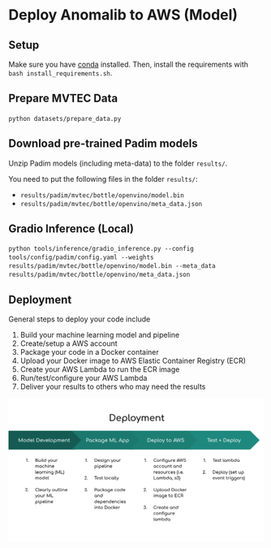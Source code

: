 # Deploy Anomalib to AWS (Model)

## Setup

Make sure you have [conda](https://docs.conda.io/en/latest/miniconda.html) installed. Then, install the requirements with `bash install_requirements.sh`.

## Prepare MVTEC Data
`python datasets/prepare_data.py`

## Download pre-trained Padim models
Unzip Padim models (including meta-data) to the folder `results/`.

You need to put the following files in the folder `results/`:
- `results/padim/mvtec/bottle/openvino/model.bin`
- `results/padim/mvtec/bottle/openvino/meta_data.json`

## Gradio Inference (Local)
`python tools/inference/gradio_inference.py --config tools/config/padim/config.yaml --weights results/padim/mvtec/bottle/openvino/model.bin --meta_data results/padim/mvtec/bottle/openvino/meta_data.json`

## Deployment

General steps to deploy your code include

1.  Build your machine learning model and pipeline
2.  Create/setup a AWS account
3.  Package your code in a Docker container
4.  Upload your Docker image to AWS Elastic Container Registry (ECR)
5.  Create your AWS Lambda to run the ECR image
6.  Run/test/configure your AWS Lambda
7.  Deliver your results to others who may need the results


![Deployment Process](images/diagram2.png)
